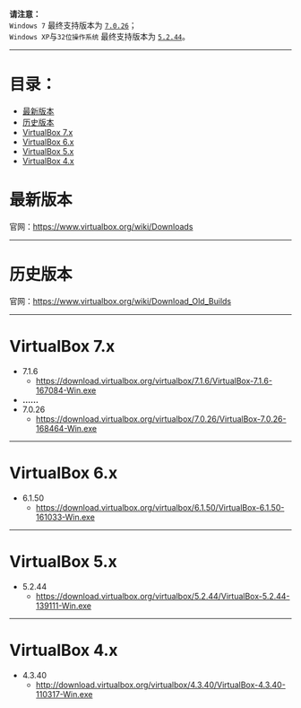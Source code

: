 **请注意：**  
`Windows 7` 最终支持版本为 [`7.0.26`](#virtualbox-7.x)；  
`Windows XP`与`32位操作系统` 最终支持版本为 [`5.2.44`](#virtualbox-5.x)。  

<hr>

# 目录：
* [最新版本](#最新版本)
* [历史版本](#历史版本)
* [VirtualBox 7.x](#virtualbox-7.x)
* [VirtualBox 6.x](#virtualbox-6.x)
* [VirtualBox 5.x](#virtualbox-5.x)
* [VirtualBox 4.x](#virtualbox-4.x)

# 最新版本
官网：https://www.virtualbox.org/wiki/Downloads

<hr>

# 历史版本
官网：https://www.virtualbox.org/wiki/Download_Old_Builds

<hr>

# VirtualBox 7.x

* 7.1.6
	* https://download.virtualbox.org/virtualbox/7.1.6/VirtualBox-7.1.6-167084-Win.exe
* **……**
* 7.0.26
	* https://download.virtualbox.org/virtualbox/7.0.26/VirtualBox-7.0.26-168464-Win.exe

<hr>

# VirtualBox 6.x

* 6.1.50
	* https://download.virtualbox.org/virtualbox/6.1.50/VirtualBox-6.1.50-161033-Win.exe
	
<hr>

# VirtualBox 5.x

* 5.2.44
	* https://download.virtualbox.org/virtualbox/5.2.44/VirtualBox-5.2.44-139111-Win.exe

<hr>

# VirtualBox 4.x

* 4.3.40
	* http://download.virtualbox.org/virtualbox/4.3.40/VirtualBox-4.3.40-110317-Win.exe